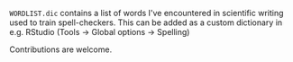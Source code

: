 `WORDLIST.dic` contains a list of words I've encountered in scientific writing used to train spell-checkers.
This can be added as a custom dictionary in e.g. RStudio (Tools → Global options → Spelling) 

Contributions are welcome.
